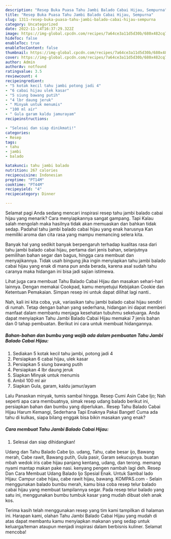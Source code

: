 ```yaml
---
description: "Resep Buka Puasa Tahu Jambi Balado Cabai Hijau, Sempurna"
title: "Resep Buka Puasa Tahu Jambi Balado Cabai Hijau, Sempurna"
slug: 1311-resep-buka-puasa-tahu-jambi-balado-cabai-hijau-sempurna
category: Uncategorized
date: 2022-11-14T16:37:29.322Z
image: https://img-global.cpcdn.com/recipes/7a64ce3a11d5d30b/680x482cq70/tahu-jambi-balado-cabai-hijau-foto-resep-utama.jpg
hideToc: false
enableToc: true
enableTocContent: false
thumbnail: https://img-global.cpcdn.com/recipes/7a64ce3a11d5d30b/680x482cq70/tahu-jambi-balado-cabai-hijau-foto-resep-utama.jpg
cover: https://img-global.cpcdn.com/recipes/7a64ce3a11d5d30b/680x482cq70/tahu-jambi-balado-cabai-hijau-foto-resep-utama.jpg
author: Admin
authorAv: notfound
ratingvalue: 3.5
reviewcount: 4
recipeingredient:
- "5 kotak kecil tahu jambi potong jadi 4"
- "6 cabai hijau ulek kasar"
- "5 siung bawang putih"
- "4 lbr daung jeruk"
- " Minyak untuk menumis"
- "100 ml air"
- " Gula garam kaldu jamurayam"
recipeinstructions:

- "Selesai dan siap dinikmati!"
categories:
- Resep
tags:
- tahu
- jambi
- balado

katakunci: tahu jambi balado 
nutrition: 267 calories
recipecuisine: Indonesian
preptime: "PT14M"
cooktime: "PT44M"
recipeyield: "4"
recipecategory: Dinner

---
```



Selamat pagi Anda sedang mencari inspirasi resep tahu jambi balado cabai hijau yang menarik? Cara menyiapkannya sangat gampang. Tapi Kalau salah mengolah maka hasilnya tidak akan memuaskan dan bahkan tidak sedap. Padahal tahu jambi balado cabai hijau yang enak harusnya Kan memiliki aroma dan cita rasa yang mampu memancing selera kita.


Banyak hal yang sedikit banyak berpengaruh terhadap kualitas rasa dari tahu jambi balado cabai hijau, pertama dari jenis bahan, selanjutnya pemilihan bahan segar dan bagus, hingga cara membuat dan menyajikannya. Tidak usah bingung jika ingin menyiapkan tahu jambi balado cabai hijau yang enak di mana pun anda berada, karena asal sudah tahu caranya maka hidangan ini bisa jadi sajian istimewa.

Lihat juga cara membuat Tahu Balado Cabai Hijau dan masakan sehari-hari lainnya. Dengan memakai Cookpad, kamu menyetujui Kebijakan Cookie dan Ketentuan Pemakaian. Simpan resep ini untuk dapat dilihat lagi nanti..


Nah, kali ini kita coba, yuk, variasikan tahu jambi balado cabai hijau sendiri di rumah. Tetap dengan bahan yang sederhana, hidangan ini dapat memberi manfaat dalam membantu menjaga kesehatan tubuhmu sekeluarga. Anda dapat menyiapkan Tahu Jambi Balado Cabai Hijau memakai 7 jenis bahan dan 0 tahap pembuatan. Berikut ini cara untuk membuat hidangannya.

<!--inarticleads1-->

##### Bahan-bahan dan bumbu yang wajib ada dalam pembuatan Tahu Jambi Balado Cabai Hijau:

1. Sediakan 5 kotak kecil tahu jambi, potong jadi 4
1. Persiapkan 6 cabai hijau, ulek kasar
1. Persiapkan 5 siung bawang putih
1. Persiapkan 4 lbr daung jeruk
1. Siapkan  Minyak untuk menumis
1. Ambil 100 ml air
1. Siapkan  Gula, garam, kaldu jamur/ayam


Lalu Panaskan minyak, tumis sambal hingga. Resep Cumi Asin Cabe Ijo; Nah seperti apa cara membuatnya, simak resep udang balado berikut ini, persiapkan bahan dan bumbu yang diperlukan.. Resep Tahu Balado Cabai Hijau Harum Kemangi, Sederhana Tapi Enaknya Pakai Banget! Cuma ada tahu di kulkas, siapa bilang enggak bisa bikin masakan yang enak? 

<!--inarticleads2-->

##### Cara membuat Tahu Jambi Balado Cabai Hijau:


1. Selesai dan siap dihidangkan!

Udang dan Tahu Balado Cabe Ijo. udang, Tahu, cabe besar ijo, Bawang merah, Cabe rawit, Bawang putih, Gula pasir, Garam sekucupnya. buatan mbah wedok iris cabe hijau panjang kentang, udang, dan terong. memang nyami mantap makan pake nasi. kenyang pengen nambah lagi deh. Resep Dan Cara Membuat Udang Balado Ijo Spesial Enak. Untuk Sambal lado Hijau: Campur cabe hijau, cabe rawit hijau, bawang. KOMPAS.com - Selain menggunakan balado bumbu merah, kamu bisa coba resep telur balado cabai hijau yang membuat tampilannya segar. Pada resep telur balado yang satu ini, menggunakan bumbu tumbuk kasar yang mudah dibuat oleh anak kos. 

Terima kasih telah menggunakan resep yang tim kami tampilkan di halaman ini. Harapan kami, olahan Tahu Jambi Balado Cabai Hijau yang mudah di atas dapat membantu kamu menyiapkan makanan yang sedap untuk keluarga/teman ataupun menjadi inspirasi dalam berbisnis kuliner. Selamat mencoba!
